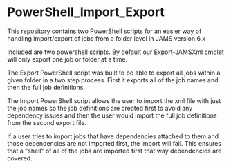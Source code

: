 # PowerShell_Import_Export
This repository contains two PowerShell scripts for an easier way of handling import/export of jobs from a folder level in JAMS version 6.x

Included are two powershell scripts.  By default our Export-JAMSXml cmdlet will only export one job or folder at a time.  

The Export PowerShell script was built to be able to export all jobs within a given folder in a two step process. First it exports all of the job names and then the full job definitions. 

The Import PowerShell script allows the user to import the xml file with just the job names so the job definitions are created first to avoid any dependency issues and then the user would import the full job definitions from the second export file. 

If a user tries to import jobs that have dependencies attached to them and those dependencies are not imported first, the import will fail.  This ensures that a "shell" of all of the jobs are imported first that way dependencies are covered.  
